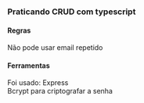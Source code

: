 ### Praticando CRUD com typescript

#### Regras
Não pode usar email repetido
<br>
#### Ferramentas
Foi usado:
Express <br>
Bcrypt para criptografar a senha